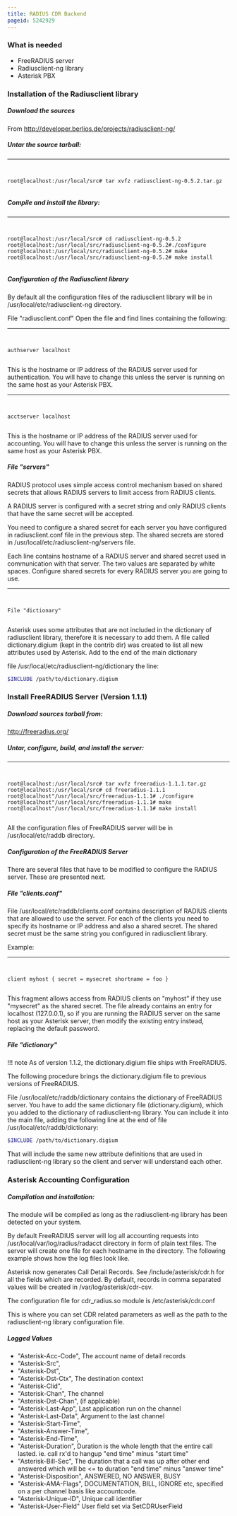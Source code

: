 ```yaml
---
title: RADIUS CDR Backend
pageid: 5242929
---
```


### What is needed


* FreeRADIUS server
* Radiusclient-ng library
* Asterisk PBX


### Installation of the Radiusclient library


##### Download the sources


From <http://developer.berlios.de/projects/radiusclient-ng/> 


##### Untar the source tarball:




---

  
  


```


root@localhost:/usr/local/src# tar xvfz radiusclient-ng-0.5.2.tar.gz 


```


##### Compile and install the library:




---

  
  


```


root@localhost:/usr/local/src# cd radiusclient-ng-0.5.2
root@localhost:/usr/local/src/radiusclient-ng-0.5.2#./configure 
root@localhost:/usr/local/src/radiusclient-ng-0.5.2# make 
root@localhost:/usr/local/src/radiusclient-ng-0.5.2# make install


```


##### Configuration of the Radiusclient library


By default all the configuration files of the radiusclient library will be in /usr/local/etc/radiusclient-ng directory. 


File "radiusclient.conf" Open the file and find lines containing the following: 




---

  
  


```


authserver localhost 


```


This is the hostname or IP address of the RADIUS server used for authentication. You will have to change this unless the server is running on the same host as your Asterisk PBX. 




---

  
  


```


acctserver localhost 


```


This is the hostname or IP address of the RADIUS server used for accounting. You will have to change this unless the server is running on the same host as your Asterisk PBX. 


##### File "servers"


RADIUS protocol uses simple access control mechanism based on shared secrets that allows RADIUS servers to limit access from RADIUS clients. 


A RADIUS server is configured with a secret string and only RADIUS clients that have the same secret will be accepted. 


You need to configure a shared secret for each server you have configured in radiusclient.conf file in the previous step. The shared secrets are stored in /usr/local/etc/radiusclient-ng/servers file. 


Each line contains hostname of a RADIUS server and shared secret used in communication with that server. The two values are separated by white spaces. Configure shared secrets for every RADIUS server you are going to use. 




---

  
  


```


File "dictionary" 


```


Asterisk uses some attributes that are not included in the dictionary of radiusclient library, therefore it is necessary to add them. A file called dictionary.digium (kept in the contrib dir) was created to list all new attributes used by Asterisk. Add to the end of the main dictionary 


file /usr/local/etc/radiusclient-ng/dictionary the line: 




```bash title=" " linenums="1"
$INCLUDE /path/to/dictionary.digium


```


### Install FreeRADIUS Server (Version 1.1.1)


##### Download sources tarball from:


<http://freeradius.org/> 


##### Untar, configure, build, and install the server:




---

  
  


```


root@localhost:/usr/local/src# tar xvfz freeradius-1.1.1.tar.gz 
root@localhost:/usr/local/src# cd freeradius-1.1.1 
root@localhost"/usr/local/src/freeradius-1.1.1# ./configure 
root@localhost"/usr/local/src/freeradius-1.1.1# make 
root@localhost"/usr/local/src/freeradius-1.1.1# make install 


```


All the configuration files of FreeRADIUS server will be in /usr/local/etc/raddb directory.


##### Configuration of the FreeRADIUS Server


There are several files that have to be modified to configure the RADIUS server. These are presented next. 


##### File "clients.conf"


File /usr/local/etc/raddb/clients.conf contains description of RADIUS clients that are allowed to use the server. For each of the clients you need to specify its hostname or IP address and also a shared secret. The shared secret must be the same string you configured in radiusclient library. 


Example: 




---

  
  


```


client myhost { secret = mysecret shortname = foo } 


```


This fragment allows access from RADIUS clients on "myhost" if they use "mysecret" as the shared secret. The file already contains an entry for localhost (127.0.0.1), so if you are running the RADIUS server on the same host as your Asterisk server, then modify the existing entry instead, replacing the default password. 


##### File "dictionary"




!!! note 
    As of version 1.1.2, the dictionary.digium file ships with FreeRADIUS.

      
[//]: # (end-note)



The following procedure brings the dictionary.digium file to previous versions of FreeRADIUS. 


File /usr/local/etc/raddb/dictionary contains the dictionary of FreeRADIUS server. You have to add the same dictionary file (dictionary.digium), which you added to the dictionary of radiusclient-ng library. You can include it into the main file, adding the following line at the end of file /usr/local/etc/raddb/dictionary: 




```bash title=" " linenums="1"
$INCLUDE /path/to/dictionary.digium 


```


That will include the same new attribute definitions that are used in radiusclient-ng library so the client and server will understand each other.


### Asterisk Accounting Configuration


##### Compilation and installation:


The module will be compiled as long as the radiusclient-ng library has been detected on your system. 


By default FreeRADIUS server will log all accounting requests into /usr/local/var/log/radius/radacct directory in form of plain text files. The server will create one file for each hostname in the directory. The following example shows how the log files look like. 


Asterisk now generates Call Detail Records. See /include/asterisk/cdr.h for all the fields which are recorded. By default, records in comma separated values will be created in /var/log/asterisk/cdr-csv. 


The configuration file for cdr\_radius.so module is /etc/asterisk/cdr.conf 


This is where you can set CDR related parameters as well as the path to the radiusclient-ng library configuration file.


##### Logged Values


* "Asterisk-Acc-Code", The account name of detail records
* "Asterisk-Src",
* "Asterisk-Dst",
* "Asterisk-Dst-Ctx", The destination context
* "Asterisk-Clid",
* "Asterisk-Chan", The channel
* "Asterisk-Dst-Chan", (if applicable)
* "Asterisk-Last-App", Last application run on the channel
* "Asterisk-Last-Data", Argument to the last channel
* "Asterisk-Start-Time",
* "Asterisk-Answer-Time",
* "Asterisk-End-Time",
* "Asterisk-Duration", Duration is the whole length that the entire call lasted. ie. call rx'd to hangup "end time" minus "start time"
* "Asterisk-Bill-Sec", The duration that a call was up after other end answered which will be <= to duration "end time" minus "answer time"
* "Asterisk-Disposition", ANSWERED, NO ANSWER, BUSY
* "Asterisk-AMA-Flags", DOCUMENTATION, BILL, IGNORE etc, specified on a per channel basis like accountcode.
* "Asterisk-Unique-ID", Unique call identifier
* "Asterisk-User-Field" User field set via SetCDRUserField


